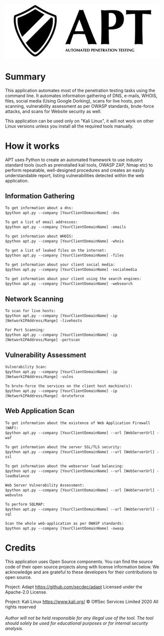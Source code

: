 ![apt-logo](APT/resources/Logo2.png?raw=true "APT-logo")

# Summary
This application automates most of the penetration testing tasks using the command line. It automates information gathering of DNS, e-mails, WHOIS, files, social media (Using Google Dorking), scans for live hosts, port scanning, vulnerability assessment as per OWASP standards, brute-force attacks, and scans for Website security as well.

This application can be used only on "Kali Linux", it will not work on other Linux versions unless you install all the required tools manually.

# How it works
APT uses Python to create an automated framework to use industry standard tools (such as preinstalled kali tools, OWASP ZAP, Nmap etc) to perform repeatable, well-designed procedures and creates an easily understandable report, listing vulnerabilities detected within the web application.

## Information Gathering
  ```DNS
  To get information about a dns:
  $python apt.py --company [YourClientDomainName] -dns
  ```
  
   ```Emails
  To get a list of email addresses:
  $python apt.py --company [YourClientDomainName] -emails
  ```
  
   ```WHOIS
  To get information about WHOIS:
  $python apt.py --company [YourClientDomainName] -whois
  ```
  
   ```Files
  To get a list of leaked files on the internet:
  $python apt.py --company [YourClientDomainName] -files
  ```
  
   ```SocialMedia
  To get information about your client social media:
  $python apt.py --company [YourClientDomainName] -socialmedia
  ```
  
   ```WebSearch
  To get information about your client using the search engines:
  $python apt.py --company [YourClientDomainName] -websearch
  ```
  
## Network Scanning
   ```LiveHosts
  To scan for live hosts:
  $python apt.py --company [YourClientDomainName] -ip [NetworkIPAddress/Range] -livehosts
  ```
  
   ```PortScan
  For Port Scanning:
  $python apt.py --company [YourClientDomainName] -ip [NetworkIPAddress/Range] -portscan
  ```
  
## Vulnerability Assessment
   ```VulnsScan
  Vulnerability Scan:
  $python apt.py --company [YourClientDomainName] -ip [NetworkIPAddress/Range] -vulns
  ```
  
   ```BruteForce
  To brute-force the services on the client host machine(s):
  $python apt.py --company [YourClientDomainName] -ip [NetworkIPAddress/Range] -bruteforce
  ```
## Web Application Scan  
   ```WAF
  To get information about the existence of Web Application Firewall (WAF):
  $python apt.py --company [YourClientDomainName] --url [WebServerUrl] -waf
  ```
  
   ```SSL
  To get information about the server SSL/TLS security:
  $python apt.py --company [YourClientDomainName] --url [WebServerUrl] -ssl
  ```
  
   ```LoadBalance
  To get information about the webserver load balancing:
  $python apt.py --company [YourClientDomainName] --url [WebServerUrl] -loadbalance
  ```
  
  ```WebVulns
  Web Server Vulnerability Assessment:
  $python apt.py --company [YourClientDomainName] --url [WebServerUrl] -webvulns
  ```

  ```SQLMap
  To perform SQLMAP:
  $python apt.py --company [YourClientDomainName] --url [WebServerUrl] -sql
  ```
  ```OWASP Scanner using ADAPT
  Scan the whole web-application as per OWASP standards:
  $python apt.py --company [YourClientDomainName] -owasp
  ```

# Credits
This application uses Open Source components. You can find the source code of their open source projects along with license information below. We acknowledge and are grateful to these developers for their contributions to open source.
  
  Project: Adapt https://github.com/secdec/adapt
  Licensed under the Apache-2.0 License.
  
  Project: Kali Linux https://www.kali.org/
  © OffSec Services Limited 2020 All rights reserved

###### Author will not be held responsible for any illegal use of the tool. The tool should solely be used for educational purposes or for internal security analysis. 
